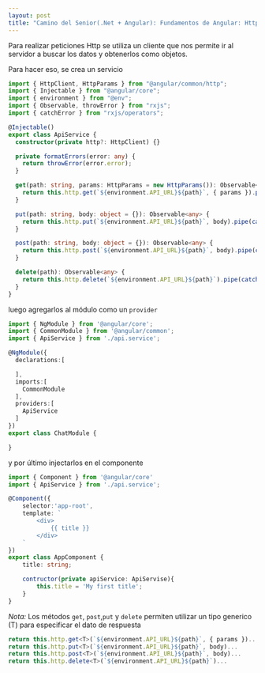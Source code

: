 ```yaml
---
layout: post
title: "Camino del Senior(.Net + Angular): Fundamentos de Angular: Http"
---
```


Para realizar peticiones Http se utiliza un cliente que <!--more-->nos permite ir al servidor a buscar los datos y obtenerlos como objetos.

Para hacer eso, se crea un servicio

```ts
import { HttpClient, HttpParams } from "@angular/common/http";
import { Injectable } from "@angular/core";
import { environment } from "@env";
import { Observable, throwError } from "rxjs";
import { catchError } from "rxjs/operators";

@Injectable()
export class ApiService {
  constructor(private http?: HttpClient) {}

  private formatErrors(error: any) {
    return throwError(error.error);
  }

  get(path: string, params: HttpParams = new HttpParams()): Observable<any> {
    return this.http.get(`${environment.API_URL}${path}`, { params }).pipe(catchError(this.formatErrors));
  }

  put(path: string, body: object = {}): Observable<any> {
    return this.http.put(`${environment.API_URL}${path}`, body).pipe(catchError(this.formatErrors));
  }

  post(path: string, body: object = {}): Observable<any> {
    return this.http.post(`${environment.API_URL}${path}`, body).pipe(catchError(this.formatErrors));
  }

  delete(path): Observable<any> {
    return this.http.delete(`${environment.API_URL}${path}`).pipe(catchError(this.formatErrors));
  }
}
```
 luego agregarlos al módulo como un `provider`
```ts
import { NgModule } from '@angular/core';
import { CommonModule } from '@angular/common';
import { ApiService } from './api.service';

@NgModule({
  declarations:[

  ],
  imports:[
    CommonModule
  ],
  providers:[
    ApiService
  ]
})
export class ChatModule {

}
```

y por último injectarlos en el componente
```ts
import { Component } from '@angular/core'
import { ApiService } from './api.service';

@Component({
    selector:'app-root',
    template: `
        <div>
            {{ title }}
        </div>
    `
}) 
export class AppComponent {
    title: string;

    contructor(private apiService: ApiServise){
        this.title = 'My first title';
    }
}
```

*Nota:* Los métodos `get`, `post`,`put` y `delete` permiten utilizar un tipo generico (T) para especificar el dato de respuesta

```ts
return this.http.get<T>(`${environment.API_URL}${path}`, { params })...
return this.http.put<T>(`${environment.API_URL}${path}`, body)...
return this.http.post<T>(`${environment.API_URL}${path}`, body)...
return this.http.delete<T>(`${environment.API_URL}${path}`)...
```

